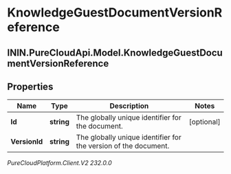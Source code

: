 # KnowledgeGuestDocumentVersionReference

## ININ.PureCloudApi.Model.KnowledgeGuestDocumentVersionReference

## Properties

|Name | Type | Description | Notes|
|------------ | ------------- | ------------- | -------------|
| **Id** | **string** | The globally unique identifier for the document. | [optional] |
| **VersionId** | **string** | The globally unique identifier for the version of the document. | |



_PureCloudPlatform.Client.V2 232.0.0_
